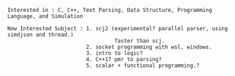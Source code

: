     Interested in : C, C++, Text Parsing, Data Structure, Programming Language, and Simulation
    
    Now Interested Subject : 1. scj2 (experimental? parallel parser, using simdjson and thread.)
                                      faster than scj. 
                             2. socket programming with wsl, windows.
                             3. intro to logic?
                             4. C++17 pmr to parsing?
                             5. scalar + functional programming.?

